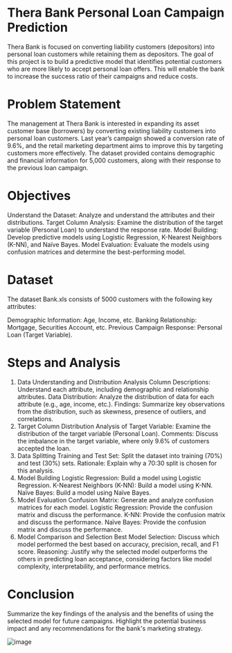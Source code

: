  # Thera Bank Personal Loan Campaign Prediction
  Thera Bank is focused on converting liability customers (depositors) into personal loan customers while retaining them as depositors. The goal of this project is to build a predictive model that identifies 
  potential customers who are more likely to accept personal loan offers. This will enable the bank to increase the success ratio of their campaigns and reduce costs.

# Problem Statement
The management at Thera Bank is interested in expanding its asset customer base (borrowers) by converting existing liability customers into personal loan customers. Last year’s campaign showed a conversion rate of 9.6%, and the retail marketing department aims to improve this by targeting customers more effectively. The dataset provided contains demographic and financial information for 5,000 customers, along with their response to the previous loan campaign.

# Objectives
Understand the Dataset: Analyze and understand the attributes and their distributions.
Target Column Analysis: Examine the distribution of the target variable (Personal Loan) to understand the response rate.
Model Building: Develop predictive models using Logistic Regression, K-Nearest Neighbors (K-NN), and Naïve Bayes.
Model Evaluation: Evaluate the models using confusion matrices and determine the best-performing model.

# Dataset
The dataset Bank.xls consists of 5000 customers with the following key attributes:

Demographic Information: Age, Income, etc.
Banking Relationship: Mortgage, Securities Account, etc.
Previous Campaign Response: Personal Loan (Target Variable).

# Steps and Analysis
1. Data Understanding and Distribution Analysis
Column Descriptions: Understand each attribute, including demographic and relationship attributes.
Data Distribution: Analyze the distribution of data for each attribute (e.g., age, income, etc.).
Findings: Summarize key observations from the distribution, such as skewness, presence of outliers, and correlations.
2. Target Column Distribution
Analysis of Target Variable: Examine the distribution of the target variable (Personal Loan).
Comments: Discuss the imbalance in the target variable, where only 9.6% of customers accepted the loan.
3. Data Splitting
Training and Test Set: Split the dataset into training (70%) and test (30%) sets.
Rationale: Explain why a 70:30 split is chosen for this analysis.
4. Model Building
Logistic Regression: Build a model using Logistic Regression.
K-Nearest Neighbors (K-NN): Build a model using K-NN.
Naïve Bayes: Build a model using Naïve Bayes.
5. Model Evaluation
Confusion Matrix: Generate and analyze confusion matrices for each model.
Logistic Regression: Provide the confusion matrix and discuss the performance.
K-NN: Provide the confusion matrix and discuss the performance.
Naïve Bayes: Provide the confusion matrix and discuss the performance.
6. Model Comparison and Selection
Best Model Selection: Discuss which model performed the best based on accuracy, precision, recall, and F1 score.
Reasoning: Justify why the selected model outperforms the others in predicting loan acceptance, considering factors like model complexity, interpretability, and performance metrics.

# Conclusion
Summarize the key findings of the analysis and the benefits of using the selected model for future campaigns. Highlight the potential business impact and any recommendations for the bank's marketing strategy.



![image](https://github.com/user-attachments/assets/37785bf1-eb99-4396-bf82-b66f6ea630bb)




